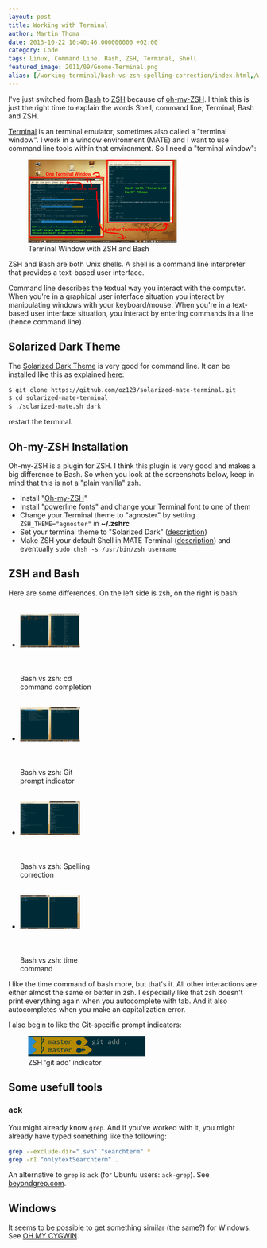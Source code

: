 ```yaml
---
layout: post
title: Working with Terminal
author: Martin Thoma
date: 2013-10-22 10:40:46.000000000 +02:00
category: Code
tags: Linux, Command Line, Bash, ZSH, Terminal, Shell
featured_image: 2011/09/Gnome-Terminal.png
alias: [/working-terminal/bash-vs-zsh-spelling-correction/index.html,/working-terminal/bash-vs-zsh-time/]
---
```

I've just switched from [Bash](https://en.wikipedia.org/wiki/Bash_(Unix_shell))
to [ZSH](https://en.wikipedia.org/wiki/Z_shell) because of <a
href="https://github.com/robbyrussell/oh-my-zsh">oh-my-ZSH</a>. I think this is
just the right time to explain the words Shell, command line, Terminal, Bash
and ZSH.

[Terminal](https://en.wikipedia.org/wiki/GNOME_Terminal) is an terminal
emulator, sometimes also called a "terminal window". I work in a window
environment (MATE) and I want to use command line tools within that
environment. So I need a "terminal window":

<figure class="aligncenter">
            <a href="../images/2013/10/teriminal-window.png"><img src="../images/2013/10/teriminal-window.png" alt="Terminal Window with ZSH and Bash" style="max-width:300px;max-height:168px" class="size-medium"/></a>
            <figcaption class="text-center">Terminal Window with ZSH and Bash</figcaption>
        </figure>

ZSH and Bash are both Unix shells. A shell is a command line interpreter that
provides a text-based user interface.

Command line describes the textual way you interact with the computer. When
you're in a graphical user interface situation you interact by manipulating
windows with your keyboard/mouse. When you're in a text-based user interface
situation, you interact by entering commands in a line (hence command line).

## Solarized Dark Theme

The [Solarized Dark Theme](http://ethanschoonover.com/solarized) is very good
for command line. It can be installed like this as explained
[here](https://github.com/oz123/solarized-mate-terminal):

```bash
$ git clone https://github.com/oz123/solarized-mate-terminal.git
$ cd solarized-mate-terminal
$ ./solarized-mate.sh dark
```

restart the terminal.


## Oh-my-ZSH Installation ##
Oh-my-ZSH is a plugin for ZSH. I think this plugin is very good and makes a big
difference to Bash. So when you look at the screenshots below, keep in mind
that this is not a "plain vanilla" zsh.

 * Install "<a href="https://github.com/robbyrussell/oh-my-zsh">Oh-my-ZSH</a>"
 * Install "<a href="https://github.com/Lokaltog/powerline-fonts">powerline fonts</a>" and change your Terminal font to one of them
 * Change your Terminal theme to "agnoster" by setting <code>ZSH_THEME="agnoster"</code> in <strong>~/.zshrc</strong>
 * Set your terminal theme to "Solarized Dark" (<a href="http://www.mintmate.org/?p=13">description</a>)
 * Make ZSH your default Shell in MATE Terminal (<a href="http://askubuntu.com/a/342342/10425">description</a>) and eventually <code>sudo chsh -s /usr/bin/zsh username</code>

## ZSH and Bash ##
Here are some differences. On the left side is zsh, on the right is bash:

<ul class="gallery mw-gallery-traditional" style="max-width: 326px; width: 326px;">
   <li class="gallerybox" style="width: 155px">
      <div style="width: 155px">
         <div class="thumb" style="width: 150px;">
            <div style="margin:21px auto;height: 113px;line-height: 150px;">
               <a href="../images/2013/10/bash-vs-zsh-cd.png" class="image">
                  <img src="../images/2013/10/bash-vs-zsh-cd.png" alt="" style="max-width: 120px; max-height: 120px;">
               </a>
            </div>
         </div>
         <div class="gallerytext">Bash vs zsh: cd command completion</div>
      </div>
   </li>
   <li class="gallerybox" style="width: 155px">
      <div style="width: 155px">
         <div class="thumb" style="width: 150px;">
            <div style="margin:21px auto;height: 113px;line-height: 150px;">
               <a href="../images/2013/10/bash-vs-zsh-git.png" class="image">
                  <img src="../images/2013/10/bash-vs-zsh-git.png" alt="" style="max-width: 120px; max-height: 120px;">
               </a>
            </div>
         </div>
         <div class="gallerytext">Bash vs zsh: Git prompt indicator</div>
      </div>
   </li>
   <li class="gallerybox" style="width: 155px">
      <div style="width: 155px">
         <div class="thumb" style="width: 150px;">
            <div style="margin:21px auto;height: 113px;line-height: 150px;">
               <a href="../images/2013/10/bash-vs-zsh-spelling-correction.png" class="image">
                  <img src="../images/2013/10/bash-vs-zsh-spelling-correction.png" alt="" style="max-width: 120px; max-height: 120px;">
               </a>
            </div>
         </div>
         <div class="gallerytext">Bash vs zsh: Spelling correction</div>
      </div>
   </li>
   <li class="gallerybox" style="width: 155px">
      <div style="width: 155px">
         <div class="thumb" style="width: 150px;">
            <div style="margin:21px auto;height: 113px;line-height: 150px;">
               <a href="../images/2013/10/bash-vs-zsh-time.png" class="image">
                  <img src="../images/2013/10/bash-vs-zsh-time.png" alt="" style="max-width: 120px; max-height: 120px;">
               </a>
            </div>
         </div>
         <div class="gallerytext">Bash vs zsh: time command</div>
      </div>
   </li>
</ul>

I like the time command of bash more, but that's it. All other interactions are
either almost the same or better in zsh. I especially like that zsh doesn't
print everything again when you autocomplete with tab. And it also
autocompletes when you make an capitalization error.

I also begin to like the Git-specific prompt indicators:
<figure class="aligncenter">
            <a href="../images/2013/10/oh-my-zsh-git-added.png"><img src="../images/2013/10/oh-my-zsh-git-added.png" alt="ZSH 'git add' indicator" style="max-width:236px;max-height:42px" class="size-full"/></a>
            <figcaption class="text-center">ZSH 'git add' indicator</figcaption>
        </figure>

## Some usefull tools ##

### ack ###
You might already know `grep`. And if you've worked with it, you
might already have typed something like the following:

```bash
grep --exclude-dir=".svn" "searchterm" *
grep -rI "onlytextSearchterm" .
```

An alternative to `grep` is `ack` (for Ubuntu users: `ack-grep`).
See [beyondgrep.com](http://beyondgrep.com/).

## Windows

It seems to be possible to get something similar (the same?) for Windows. See
[OH MY CYGWIN](https://github.com/haithembelhaj/oh-my-cygwin/blob/master/README.md).